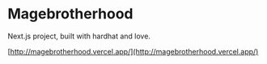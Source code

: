 # Magebrotherhood

Next.js project, built with hardhat and love.

[http://magebrotherhood.vercel.app/](http://magebrotherhood.vercel.app/)
